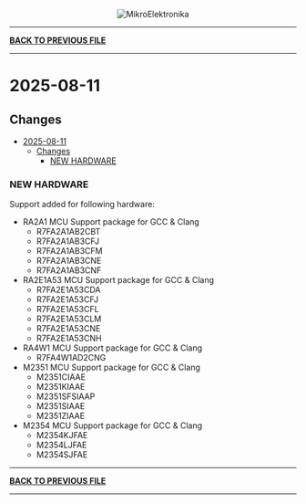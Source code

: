 <p align="center">
  <img src="http://www.mikroe.com/img/designs/beta/logo_small.png?raw=true" alt="MikroElektronika"/>
</p>

---

**[BACK TO PREVIOUS FILE](../changelog.md)**

---

# 2025-08-11

## Changes

- [2025-08-11](#2025-08-11)
  - [Changes](#changes)
    - [NEW HARDWARE](#new-hardware)

### NEW HARDWARE

Support added for following hardware:

+ RA2A1 MCU Support package for GCC & Clang
  + R7FA2A1AB2CBT
  + R7FA2A1AB3CFJ
  + R7FA2A1AB3CFM
  + R7FA2A1AB3CNE
  + R7FA2A1AB3CNF
+ RA2E1A53 MCU Support package for GCC & Clang
  + R7FA2E1A53CDA
  + R7FA2E1A53CFJ
  + R7FA2E1A53CFL
  + R7FA2E1A53CLM
  + R7FA2E1A53CNE
  + R7FA2E1A53CNH
+ RA4W1 MCU Support package for GCC & Clang
  + R7FA4W1AD2CNG
+ M2351 MCU Support package for GCC & Clang
  + M2351CIAAE
  + M2351KIAAE
  + M2351SFSIAAP
  + M2351SIAAE
  + M2351ZIAAE
+ M2354 MCU Support package for GCC & Clang
  + M2354KJFAE
  + M2354LJFAE
  + M2354SJFAE

---

**[BACK TO PREVIOUS FILE](../changelog.md)**

---
